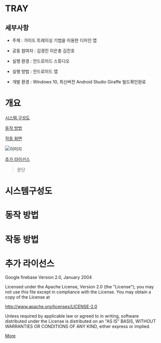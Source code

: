 # TRAY
## 세부사항
- 주제 : 가이드 트레이싱 기법을 이용한 디자인 앱

- 공동 참여자 : 김경진 이은총 김진호

- 실행 환경 : 안드로이드 스튜디오

- 실행 방법 : 안드로이드 앱

- 개발 환경 : Windows 10, 최신버전 Android Studio Giraffe 빌드확인완료

# 개요

[시스템 구성도](#시스템구성도)

[동작 방법](#동작-방법)

[작동 화면](#작동-화면)

![이미지](https://postfiles.pstatic.net/MjAyMzEyMTBfMjky/MDAxNzAyMTM2MzE2MzI3.4GbLxVlNtAlEvE_meBE5JAL6VK8C6S9-_QZyvpe8OsAg.YjfO7Om_kDafrnor6Ey6UrlEXW7pwEic3d9tNiorJaAg.JPEG.rladkwn10/IMG_7073.jpg?type=w966)


[추가 라이선스](#추가-라이선스)

>문단

# 시스템구성도

# 동작 방법

# 작동 방법



# 추가 라이선스
Google firebase
Version 2.0, January 2004

Licensed under the Apache License, Version 2.0 (the "License"); you may not use this file except in compliance with the License. You may obtain a copy of the License at

http://www.apache.org/licenses/LICENSE-2.0

Unless required by applicable law or agreed to in writing, software distributed under the License is distributed on an "AS IS" BASIS, WITHOUT WARRANTIES OR CONDITIONS OF ANY KIND, either express or implied.

[More](https://github.com/firebase/quickstart-android/blob/master/LICENSE)
